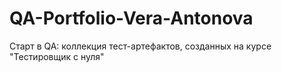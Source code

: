 # QA-Portfolio-Vera-Antonova
Старт в QA: коллекция тест-артефактов, созданных на курсе "Тестировщик с нуля"
